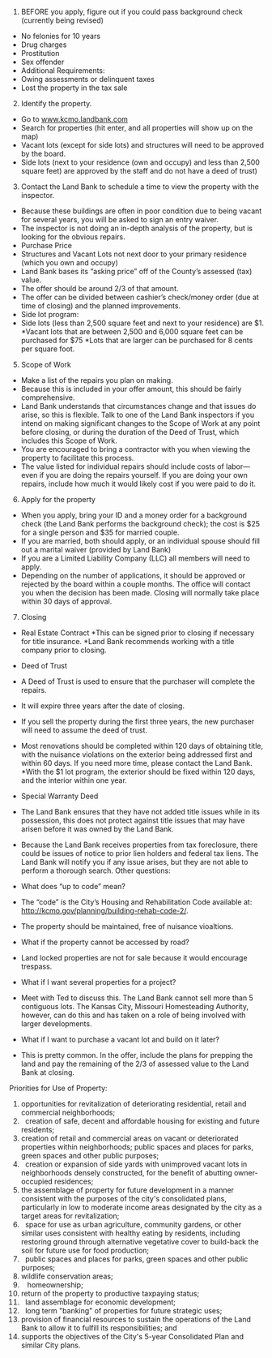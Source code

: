 1.	BEFORE you apply, figure out if you could pass background check (currently being revised)
  * No felonies for 10 years
  * Drug charges
  * Prostitution
  * Sex offender
  * Additional Requirements:
  * Owing assessments or delinquent taxes
  * Lost the property in the tax sale
2.	Identify the property.
  * Go to www.kcmo.landbank.com
  * Search for properties (hit enter, and all properties will show up on the map)
  * Vacant lots (except for side lots) and structures will need to be approved by the board. 
  * Side lots (next to your residence (own and occupy) and less than 2,500 square feet) are approved by the staff and do not have a deed of trust)
3.	Contact the Land Bank to schedule a time to view the property with the inspector.
  * Because these buildings are often in poor condition due to being vacant for several years, you will be asked to sign an entry waiver.
  * The inspector is not doing an in-depth analysis of the property, but is looking for the obvious repairs.
  * Purchase Price
  * Structures and Vacant Lots not next door to your primary residence (which you own and occupy)
   * Land Bank bases its “asking price” off of the County’s assessed (tax) value.
   * The offer should be around 2/3 of that amount.
   * The offer can be divided between cashier’s check/money order (due at time of closing) and the planned improvements.
  * Side lot program:
   * Side lots (less than 2,500 square feet and next to your residence) are $1.
   *Vacant lots that are between 2,500 and 6,000 square feet can be purchased for $75
   *Lots that are larger can be purchased for 8 cents per square foot.
5.	Scope of Work
  * Make a list of the repairs you plan on making.
  * Because this is included in your offer amount, this should be fairly comprehensive. 
  * Land Bank understands that circumstances change and that issues do arise, so this is flexible. Talk to one of the Land Bank inspectors if you intend on making significant changes to the Scope of Work at any point before closing, or during the duration of the Deed of Trust, which includes this Scope of Work.
  * You are encouraged to bring a contractor with you when viewing the property to facilitate this process.
  * The value listed for individual repairs should include costs of labor—even if you are doing the repairs yourself. If you are doing your own repairs, include how much it would likely cost if you were paid to do it.
6.	Apply for the property
  * When you apply, bring your ID and a money order for a background check (the Land Bank performs the background check); the cost is $25 for a single person and $35 for married couple.
   *	If you are married, both should apply, or an individual spouse should fill out a marital waiver (provided by Land Bank)
  * If you are a Limited Liability Company (LLC) all members will need to apply.
  * Depending on the number of applications, it should be approved or rejected by the board within a couple months. The office will contact you when the decision has been made. Closing will normally take place within 30 days of approval.
7.	Closing
  * Real Estate Contract
   *This can be signed prior to closing if necessary for title insurance.
   *Land Bank recommends working with a title company prior to closing.
  * Deed of Trust
   * A Deed of Trust is used to ensure that the purchaser will complete the repairs.
   * It will expire three years after the date of closing. 
   * If you sell the property during the first three years, the new purchaser will need to assume the deed of trust.
   *	Most renovations should be completed within 120 days of obtaining title, with the nuisance violations on the exterior being addressed first and within 60 days. If you need more time, please contact the Land Bank.
   *With the $1 lot program, the exterior should be fixed within 120 days, and the interior within one year.
  * Special Warranty Deed
   * The Land Bank ensures that they have not added title issues while in its possession, this does not protect against title issues that may have arisen before it was owned by the Land Bank.
   * Because the Land Bank receives properties from tax foreclosure, there could be issues of notice to prior lien holders and federal tax liens. The Land Bank will notify you if any issue arises, but they are not able to perform a thorough search.
Other questions:

  * What does “up to code” mean?
   * The “code” is the City’s Housing and Rehabilitation Code available at: http://kcmo.gov/planning/building-rehab-code-2/.
   * The property should be maintained, free of nuisance vioaltions.
  * What if the property cannot be accessed by road?
   *	Land locked properties are not for sale because it would encourage trespass. 

  * What if I want several properties for a project?
   * Meet with Ted to discuss this. The Land Bank cannot sell more than 5 contiguous lots. The Kansas City, Missouri Homesteading Authority, however, can do this and has taken on a role of being involved with larger developments.
  * What if I want to purchase a vacant lot and build on it later?
   *	This is pretty common. In the offer, include the plans for prepping the land and pay the remaining of the 2/3 of assessed value to the Land Bank at closing.


Priorities for Use of Property:

1. opportunities for revitalization of deteriorating residential, retail and commercial neighborhoods;
2.   creation of safe, decent and affordable housing for existing and future residents;
3. creation of retail and commercial areas on vacant or deteriorated properties within neighborhoods; public spaces and places for parks, green spaces and other public purposes;
4.   creation or expansion of side yards with unimproved vacant lots in neighborhoods densely constructed, for the benefit of abutting owner-occupied residences;
5. the assemblage of property for future development in a manner consistent with the purposes of the city's consolidated plans, particularly in low to moderate income areas designated by the city as a target areas for revitalization;
6.   space for use as urban agriculture, community gardens, or other similar uses consistent with healthy eating by residents, including restoring ground through alternative vegetative cover to build-back the soil for future use for food production;
7.   public spaces and places for parks, green spaces and other public purposes;
8. wildlife conservation areas;
9.    homeownership;
10. return of the property to productive taxpaying status;
11.   land assemblage for economic development;
12.   long term "banking" of properties for future strategic uses;
13. provision of financial resources to sustain the operations of the Land Bank to allow it to fulfill its responsibilities; and
14. supports the objectives of the City's 5-year Consolidated Plan and similar City plans.
